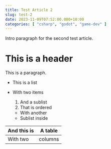 ```yaml
---
title: Test Article 2
slug: test-2
date: 2023-11-09T07:52:00.000+10:00
categories: [ "csharp", "godot", "game-dev" ]
---
```


Intro paragraph for the second test article.

<!--endintro-->

# This is a header

This is a paragraph.

* This is a list
* With two items
    1. And a sublist
    2. That is ordered

    * With another
    * Sublist inside

| And this is | A table |
|-------------|---------|
| With two    | columns |
